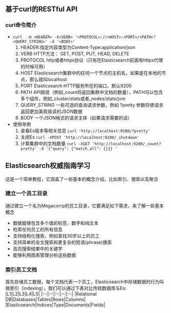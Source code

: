 ## 基于curl的RESTful API
### curl命令简介
* `curl  -H <HEADER> -X<VERB> '<PROTOCOL>://<HOST>:<PORT>/<PATH>?<QUERY_STRING>' -d '<BODY>'`
    1. HEADER:指定内容类型为Content-Type:application/json
    1. VERB HTTP方法： GET, POST, PUT, HEAD, DELETE
    2. PROTOCOL http或者https协议（只有在Elasticsearch前面有https代理的时候可用）
    3. HOST Elasticsearch集群中的任何一个节点的主机名，如果是在本地的节点，那么就叫localhost
    4. PORT Elasticsearch HTTP服务所在的端口，默认9200
    5. PATH API路径（例如_count将返回集群中文档的数量），PATH可以包含多个组件，例如_cluster/stats或者_nodes/stats/jvm
    6. QUERY_STRING 一些可选的查询请求参数，例如 ?pretty 参数将使请求返回更加美观易读的JSON数据
    7. BODY 一个JSON格式的请求主体（如果请求需要的话）
* 使用举例
    1. 查看Es版本等相关信息
    `curl 'http://localhost:9200/?pretty'`
    2. 关闭Es
    `curl -XPOST 'http://localhost:9200/_shutdown'`
    3. 计算集群中的文档数量
    `curl -XGET 'http://localhost:9200/_count?pretty' -d '{"query": {"match_all": {}}} '`
## Elasticsearch权威指南学习
这是一个简单教程，它涵盖了一些基本的概念介绍，比如索引、搜索以及聚合
### 建立一个员工目录
通过建立一个名为Megacorrp的员工目录，它要满足如下需求，来了解一些基本概念
* 数据能够包含多个值的标签、数字和纯文本
* 检索任何员工的所有信息
* 支持结构化搜索，例如查找30岁以上的员工
* 支持简单的全文搜索和更复杂的短语(phrase)搜索
* 高亮搜索结果中的关键字
* 能够利用图表管理分析这些数据
### 索引员工文档
首先存储员工数据，每个文档代表一个员工，Elasticsearch中存储数据的行为叫做索引（indexing），我们可以通过下表对比传统数据库与Es:  
|L1|L2|L3|L4|L5|
|:-:|:-:|:-:|:-:|:-:|
|Relational DB|Databases|Tables|Rows|Columns|
|Elasticsearch|Indices|Type|Documents|Fields|